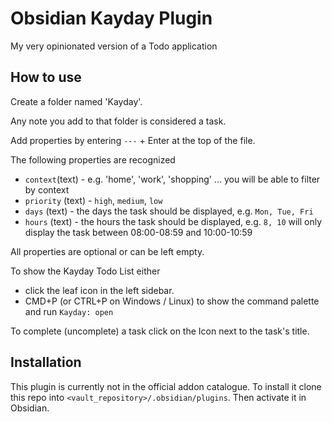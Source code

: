 # Obsidian Kayday Plugin

My very opinionated version of a Todo application

## How to use

Create a folder named 'Kayday'.

Any note you add to that folder is considered a task.

Add properties by entering `---` + Enter at the top of the file.

The following properties are recognized

-   `context`(text) - e.g. 'home', 'work', 'shopping' ... you will be able to filter by context
-   `priority` (text) - `high`, `medium`, `low`
-   `days` (text) - the days the task should be displayed, e.g. `Mon, Tue, Fri`
-   `hours` (text) - the hours the task should be displayed, e.g. `8, 10` will only display the task between 08:00-08:59 and 10:00-10:59

All properties are optional or can be left empty.

To show the Kayday Todo List either

-   click the leaf icon in the left sidebar.
-   CMD+P (or CTRL+P on Windows / Linux) to show the command palette and run `Kayday: open`

To complete (uncomplete) a task click on the Icon next to the task's title.

## Installation

This plugin is currently not in the official addon catalogue. To install it clone this repo into `<vault_repository>/.obsidian/plugins`. Then activate it in Obsidian.
